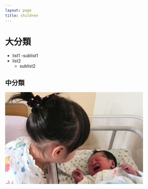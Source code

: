 ```yaml
---
layout: page
title: children
---
```


# 大分類

- list1
  -sublist1
- list2
  - sublist2
  
## 中分類

![children](./450300.png)
